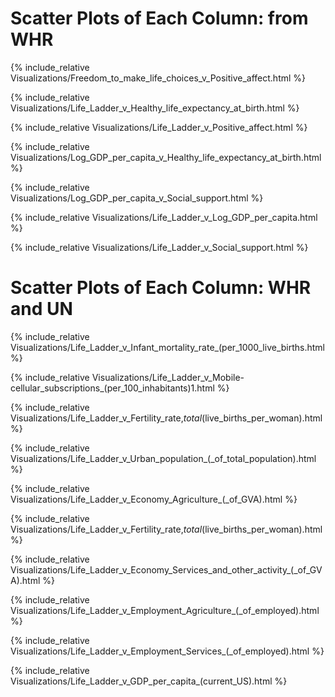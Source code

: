 # Scatter Plots of Each Column: from WHR #


{% include_relative Visualizations/Freedom_to_make_life_choices_v_Positive_affect.html %}


{% include_relative Visualizations/Life_Ladder_v_Healthy_life_expectancy_at_birth.html %}


{% include_relative Visualizations/Life_Ladder_v_Positive_affect.html %}


{% include_relative Visualizations/Log_GDP_per_capita_v_Healthy_life_expectancy_at_birth.html %}


{% include_relative Visualizations/Log_GDP_per_capita_v_Social_support.html %}


{% include_relative Visualizations/Life_Ladder_v_Log_GDP_per_capita.html %}


{% include_relative Visualizations/Life_Ladder_v_Social_support.html %}


# Scatter Plots of Each Column: WHR and UN #


{% include_relative Visualizations/Life_Ladder_v_Infant_mortality_rate_(per_1000_live_births.html %}


{% include_relative Visualizations/Life_Ladder_v_Mobile-cellular_subscriptions_(per_100_inhabitants)1.html %}


{% include_relative Visualizations/Life_Ladder_v_Fertility_rate,_total_(live_births_per_woman).html %}


{% include_relative Visualizations/Life_Ladder_v_Urban_population_(_of_total_population).html %}


{% include_relative Visualizations/Life_Ladder_v_Economy_Agriculture_(_of_GVA).html %}


{% include_relative Visualizations/Life_Ladder_v_Fertility_rate,_total_(live_births_per_woman).html %}


{% include_relative Visualizations/Life_Ladder_v_Economy_Services_and_other_activity_(_of_GVA).html %}


{% include_relative Visualizations/Life_Ladder_v_Employment_Agriculture_(_of_employed).html %}


{% include_relative Visualizations/Life_Ladder_v_Employment_Services_(_of_employed).html %}


{% include_relative Visualizations/Life_Ladder_v_GDP_per_capita_(current_US).html %}
